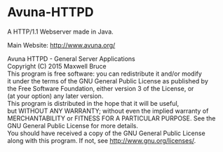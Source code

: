 # Avuna-HTTPD
A HTTP/1.1 Webserver made in Java.

Main Website: http://www.avuna.org/

Avuna HTTPD - General Server Applications<br>
Copyright (C) 2015 Maxwell Bruce<br>
This program is free software: you can redistribute it and/or modify<br>
it under the terms of the GNU General Public License as published by<br>
the Free Software Foundation, either version 3 of the License, or<br>
(at your option) any later version.<br>
This program is distributed in the hope that it will be useful,<br>
but WITHOUT ANY WARRANTY; without even the implied warranty of<br>
MERCHANTABILITY or FITNESS FOR A PARTICULAR PURPOSE. See the<br>
GNU General Public License for more details.<br>
You should have received a copy of the GNU General Public License<br>
along with this program. If not, see <http://www.gnu.org/licenses/>.<br>
